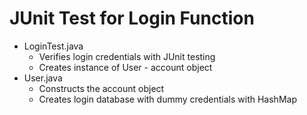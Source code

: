 # JUnit Test for Login Function
* LoginTest.java
  * Verifies login credentials with JUnit testing
  * Creates instance of User - account object
* User.java
  * Constructs the account object
  * Creates login database with dummy credentials with HashMap
